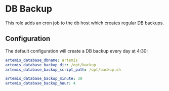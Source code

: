 # DB Backup 

This role adds an cron job to the db host which creates regular DB backups.

## Configuration 
The default configuration will create a DB backup every day at 4:30: 

```yml 
artemis_database_dbname: artemis
artemis_database_backup_dir: /opt/backup
artemis_database_backup_script_path: /opt/backup.sh

artemis_database_backup_minute: 30
artemis_database_backup_hour: 4
```
